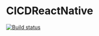 # CICDReactNative

[![Build status](https://build.appcenter.ms/v0.1/apps/406ff848-4ebc-4c0b-83a5-da77cdaa51c5/branches/dev/badge)](https://appcenter.ms)
